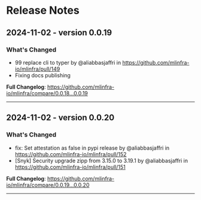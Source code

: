# Release Notes

##  2024-11-02 - version 0.0.19

### What's Changed
* 99 replace cli to typer by @aliabbasjaffri in https://github.com/mlinfra-io/mlinfra/pull/149
* Fixing docs publishing


**Full Changelog**: https://github.com/mlinfra-io/mlinfra/compare/0.0.18...0.0.19

---

## 2024-11-02 - version 0.0.20

### What's Changed
* fix: Set attestation as false in pypi release by @aliabbasjaffri in https://github.com/mlinfra-io/mlinfra/pull/152
* [Snyk] Security upgrade zipp from 3.15.0 to 3.19.1 by @aliabbasjaffri in https://github.com/mlinfra-io/mlinfra/pull/151


**Full Changelog**: https://github.com/mlinfra-io/mlinfra/compare/0.0.19...0.0.20

---

